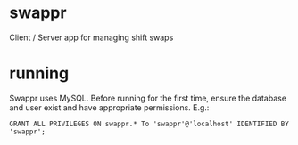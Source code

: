 swappr
======

Client / Server app for managing shift swaps

running
=======

Swappr uses MySQL. Before running for the first time, ensure the database and user exist and have appropriate permissions. E.g.:

`GRANT ALL PRIVILEGES ON swappr.* To 'swappr'@'localhost' IDENTIFIED BY 'swappr';`
